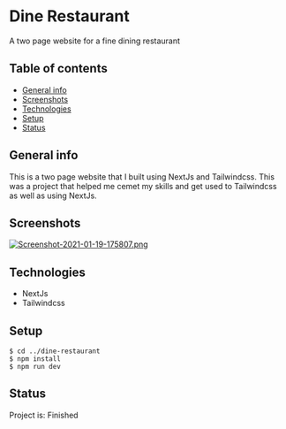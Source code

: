 # Dine Restaurant
A two page website for a fine dining restaurant

## Table of contents
* [General info](#general-info)
* [Screenshots](#screenshots)
* [Technologies](#technologies)
* [Setup](#setup)
* [Status](#status)

## General info
This is a two page website that I built using NextJs and Tailwindcss. This was a project that helped me cemet my skills and get used to Tailwindcss as well as using NextJs. 

## Screenshots
[![Screenshot-2021-01-19-175807.png](https://i.postimg.cc/66df5Z9W/Screenshot-2021-01-19-175807.png)](https://postimg.cc/3Wxvtd4V)

## Technologies
* NextJs
* Tailwindcss

## Setup
```
$ cd ../dine-restaurant
$ npm install
$ npm run dev
```

## Status
Project is: Finished
